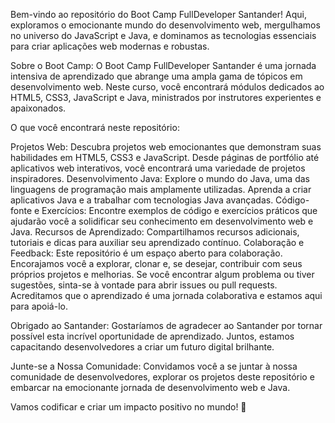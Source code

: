 Bem-vindo ao repositório do Boot Camp FullDeveloper Santander! Aqui, exploramos o emocionante mundo do desenvolvimento web, mergulhamos no universo do JavaScript e Java, e dominamos as tecnologias essenciais para criar aplicações web modernas e robustas.

Sobre o Boot Camp:
O Boot Camp FullDeveloper Santander é uma jornada intensiva de aprendizado que abrange uma ampla gama de tópicos em desenvolvimento web. Neste curso, você encontrará módulos dedicados ao HTML5, CSS3, JavaScript e Java, ministrados por instrutores experientes e apaixonados.

O que você encontrará neste repositório:

Projetos Web: Descubra projetos web emocionantes que demonstram suas habilidades em HTML5, CSS3 e JavaScript. Desde páginas de portfólio até aplicativos web interativos, você encontrará uma variedade de projetos inspiradores.
Desenvolvimento Java: Explore o mundo do Java, uma das linguagens de programação mais amplamente utilizadas. Aprenda a criar aplicativos Java e a trabalhar com tecnologias Java avançadas.
Código-fonte e Exercícios: Encontre exemplos de código e exercícios práticos que ajudarão você a solidificar seu conhecimento em desenvolvimento web e Java.
Recursos de Aprendizado: Compartilhamos recursos adicionais, tutoriais e dicas para auxiliar seu aprendizado contínuo.
Colaboração e Feedback:
Este repositório é um espaço aberto para colaboração. Encorajamos você a explorar, clonar e, se desejar, contribuir com seus próprios projetos e melhorias. Se você encontrar algum problema ou tiver sugestões, sinta-se à vontade para abrir issues ou pull requests. Acreditamos que o aprendizado é uma jornada colaborativa e estamos aqui para apoiá-lo.

Obrigado ao Santander:
Gostaríamos de agradecer ao Santander por tornar possível esta incrível oportunidade de aprendizado. Juntos, estamos capacitando desenvolvedores a criar um futuro digital brilhante.

Junte-se a Nossa Comunidade:
Convidamos você a se juntar à nossa comunidade de desenvolvedores, explorar os projetos deste repositório e embarcar na emocionante jornada de desenvolvimento web e Java.

Vamos codificar e criar um impacto positivo no mundo! 🚀
